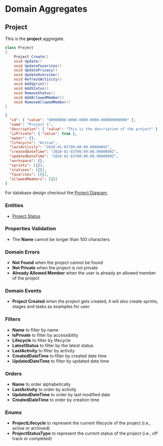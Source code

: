 
# Domain Aggregates

## Project

This is the **project** aggregate.

```csharp
class Project
{
    Project Create()
    void Update()
    void UpdateFavorites()
    void UpdatePrivacy()
    void UpdateOverview()
    void RefreshActivity()
    void AddSprint()
    void AddStatus()
    void RemoveStatus()
    void AddAllowedMember()
    void RemoveAllowedMember()
}
```

```json
{
  "id": { "value": "00000000-0000-0000-0000-000000000000" },
  "name": "Project 1",
  "description": { "value": "This is the description of the project" },
  "isPrivate": { "value": true },
  "owner": {},
  "lifecycle": "Active",
  "lastActivity": "2020-01-01T00:00:00.0000000Z",
  "createdDateTime": "2020-01-01T00:00:00.0000000Z",
  "updatedDateTime": "2020-01-01T00:00:00.0000000Z",
  "workspace": {},
  "sprints": [{}],
  "statuses": [{}],
  "favorites": [{}],
  "allowedMembers": [{}]
}
```

For database design checkout the [Project Diagram](../../database-diagrams/aggregates/Diagram.Project.md).

### Entities

- [Project Status](../entities/project/Entity.ProjectStatus.md)

### Properties Validation

- The **Name** cannot be longer than 100 characters

### Domain Errors

- **Not Found** when the project cannot be found
- **Not Private** when the project is not private
- **Already Allowed Member** when the user is already an allowed member of the project

### Domain Events

- **Project Created** when the project gets created, it will also create sprints, stages and tasks as examples for user. 

### Filters

- **Name** to filter by name
- **IsPrivate** to filter by accessibility
- **Lifecycle** to filter by lifecycle
- **LatestStatus** to filter by the latest status
- **LastActivity** to filter by activity
- **CreatedDateTime** to filter by created date time
- **UpdatedDateTime** to filter by updated date time

### Orders

- **Name** to order alphabetically
- **LastActivity** to order by activity
- **UpdatedDateTime** to order by last modified date
- **CreatedDateTime** to order by creation time

### Enums

- **ProjectLifecycle** to represent the current lifecycle of the project (i.e., active or archived)
- **ProjectStatusType** to represent the current status of the project (i.e., off track or completed)